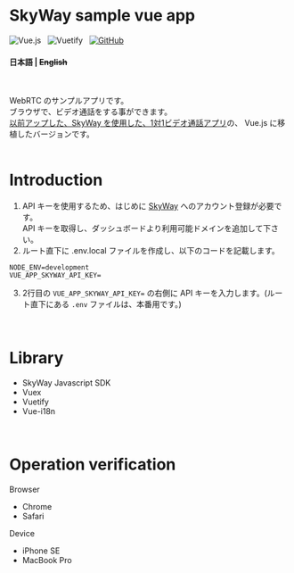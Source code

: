 # SkyWay sample vue app

![Vue.js](https://img.shields.io/badge/Vue.js-2.6.11-%234FC08D?logo=Vue.js) &nbsp;
![Vuetify](https://img.shields.io/badge/Vuetify-2.2.11-%231867C0?logo=Vuetify) &nbsp;
[![GitHub](https://img.shields.io/github/license/Tamura-hd/skyway-js-p2p-vue-sample)](/LICENSE)
<br>

#### 日本語 | ~~English~~
<br>

WebRTC のサンプルアプリです。<br>
ブラウザで、ビデオ通話をする事ができます。<br>
[以前アップした、SkyWay を使用した、1対1ビデオ通話アプリ](https://github.com/Tamura-hd/skyway-js-p2p-sample)の、
Vue.js に移植したバージョンです。<br>
<br>

# Introduction
1. API キーを使用するため、はじめに [SkyWay](https://webrtc.ecl.ntt.com/) へのアカウント登録が必要です。<br>
API キーを取得し、ダッシュボードより利用可能ドメインを追加して下さい。
1. ルート直下に .env.local ファイルを作成し、以下のコードを記載します。<br>
```
NODE_ENV=development
VUE_APP_SKYWAY_API_KEY=
```
3. 2行目の `VUE_APP_SKYWAY_API_KEY=` の右側に API キーを入力します。(ルート直下にある `.env` ファイルは、本番用です。)

<br>

# Library
- SkyWay Javascript SDK
- Vuex
- Vuetify
- Vue-i18n

<br>

# Operation verification
Browser
- Chrome
- Safari

Device
- iPhone SE
- MacBook Pro
